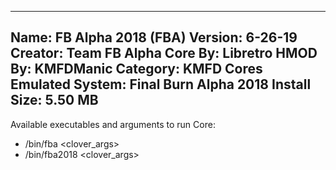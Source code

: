 -----------------------
Name: FB Alpha 2018 (FBA)
Version: 6-26-19
Creator: Team FB Alpha
Core By: Libretro
HMOD By: KMFDManic
Category: KMFD Cores
Emulated System: Final Burn Alpha 2018
Install Size: 5.50 MB
-----------------------
Available executables and arguments to run Core:
- /bin/fba <rom> <clover_args>
- /bin/fba2018 <rom> <clover_args>
